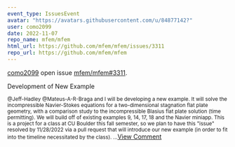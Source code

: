 ```yaml
---
event_type: IssuesEvent
avatar: "https://avatars.githubusercontent.com/u/84877142?"
user: como2099
date: 2022-11-07
repo_name: mfem/mfem
html_url: https://github.com/mfem/mfem/issues/3311
repo_url: https://github.com/mfem/mfem
---
```


<a href='https://github.com/como2099' target='_blank'>como2099</a> open issue <a href='https://github.com/mfem/mfem/issues/3311' target='_blank'>mfem/mfem#3311</a>.

<p>Development of New Example</p><small>@Jeff-Hadley @Mateus-A-R-Braga and I will be developing a new example. It will solve the incompressible Navier-Stokes equations for a two-dimensional stagnation flat plate geometry, with a comparison study to the incompressible Blasius flat plate solution (time permitting). We will build off of existing examples 9, 14, 17, 18 and the Navier miniapp. This is a project for a class at CU Boulder this fall semester, so we plan to have this "issue" resolved by 11/28/2022 via a pull request that will introduce our new example (in order to fit into the timeline necessitated by the class)....</small><a href='https://github.com/mfem/mfem/issues/3311' target='_blank'>View Comment</a>